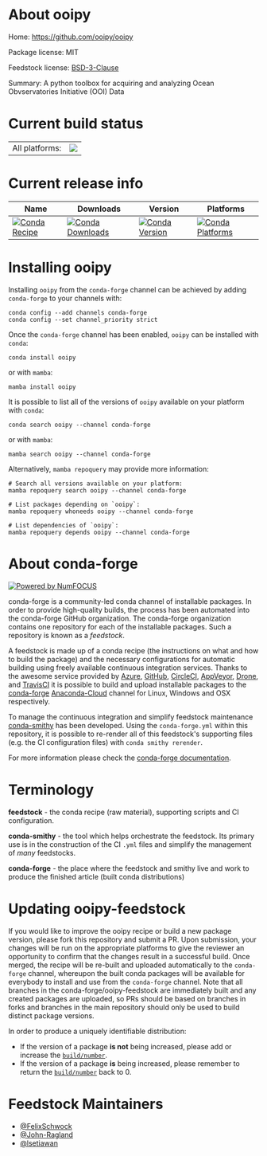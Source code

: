 About ooipy
===========

Home: https://github.com/ooipy/ooipy

Package license: MIT

Feedstock license: [BSD-3-Clause](https://github.com/conda-forge/ooipy-feedstock/blob/main/LICENSE.txt)

Summary: A python toolbox for acquiring and analyzing Ocean Obvservatories Initiative (OOI) Data

Current build status
====================


<table><tr><td>All platforms:</td>
    <td>
      <a href="https://dev.azure.com/conda-forge/feedstock-builds/_build/latest?definitionId=11782&branchName=main">
        <img src="https://dev.azure.com/conda-forge/feedstock-builds/_apis/build/status/ooipy-feedstock?branchName=main">
      </a>
    </td>
  </tr>
</table>

Current release info
====================

| Name | Downloads | Version | Platforms |
| --- | --- | --- | --- |
| [![Conda Recipe](https://img.shields.io/badge/recipe-ooipy-green.svg)](https://anaconda.org/conda-forge/ooipy) | [![Conda Downloads](https://img.shields.io/conda/dn/conda-forge/ooipy.svg)](https://anaconda.org/conda-forge/ooipy) | [![Conda Version](https://img.shields.io/conda/vn/conda-forge/ooipy.svg)](https://anaconda.org/conda-forge/ooipy) | [![Conda Platforms](https://img.shields.io/conda/pn/conda-forge/ooipy.svg)](https://anaconda.org/conda-forge/ooipy) |

Installing ooipy
================

Installing `ooipy` from the `conda-forge` channel can be achieved by adding `conda-forge` to your channels with:

```
conda config --add channels conda-forge
conda config --set channel_priority strict
```

Once the `conda-forge` channel has been enabled, `ooipy` can be installed with `conda`:

```
conda install ooipy
```

or with `mamba`:

```
mamba install ooipy
```

It is possible to list all of the versions of `ooipy` available on your platform with `conda`:

```
conda search ooipy --channel conda-forge
```

or with `mamba`:

```
mamba search ooipy --channel conda-forge
```

Alternatively, `mamba repoquery` may provide more information:

```
# Search all versions available on your platform:
mamba repoquery search ooipy --channel conda-forge

# List packages depending on `ooipy`:
mamba repoquery whoneeds ooipy --channel conda-forge

# List dependencies of `ooipy`:
mamba repoquery depends ooipy --channel conda-forge
```


About conda-forge
=================

[![Powered by
NumFOCUS](https://img.shields.io/badge/powered%20by-NumFOCUS-orange.svg?style=flat&colorA=E1523D&colorB=007D8A)](https://numfocus.org)

conda-forge is a community-led conda channel of installable packages.
In order to provide high-quality builds, the process has been automated into the
conda-forge GitHub organization. The conda-forge organization contains one repository
for each of the installable packages. Such a repository is known as a *feedstock*.

A feedstock is made up of a conda recipe (the instructions on what and how to build
the package) and the necessary configurations for automatic building using freely
available continuous integration services. Thanks to the awesome service provided by
[Azure](https://azure.microsoft.com/en-us/services/devops/), [GitHub](https://github.com/),
[CircleCI](https://circleci.com/), [AppVeyor](https://www.appveyor.com/),
[Drone](https://cloud.drone.io/welcome), and [TravisCI](https://travis-ci.com/)
it is possible to build and upload installable packages to the
[conda-forge](https://anaconda.org/conda-forge) [Anaconda-Cloud](https://anaconda.org/)
channel for Linux, Windows and OSX respectively.

To manage the continuous integration and simplify feedstock maintenance
[conda-smithy](https://github.com/conda-forge/conda-smithy) has been developed.
Using the ``conda-forge.yml`` within this repository, it is possible to re-render all of
this feedstock's supporting files (e.g. the CI configuration files) with ``conda smithy rerender``.

For more information please check the [conda-forge documentation](https://conda-forge.org/docs/).

Terminology
===========

**feedstock** - the conda recipe (raw material), supporting scripts and CI configuration.

**conda-smithy** - the tool which helps orchestrate the feedstock.
                   Its primary use is in the construction of the CI ``.yml`` files
                   and simplify the management of *many* feedstocks.

**conda-forge** - the place where the feedstock and smithy live and work to
                  produce the finished article (built conda distributions)


Updating ooipy-feedstock
========================

If you would like to improve the ooipy recipe or build a new
package version, please fork this repository and submit a PR. Upon submission,
your changes will be run on the appropriate platforms to give the reviewer an
opportunity to confirm that the changes result in a successful build. Once
merged, the recipe will be re-built and uploaded automatically to the
`conda-forge` channel, whereupon the built conda packages will be available for
everybody to install and use from the `conda-forge` channel.
Note that all branches in the conda-forge/ooipy-feedstock are
immediately built and any created packages are uploaded, so PRs should be based
on branches in forks and branches in the main repository should only be used to
build distinct package versions.

In order to produce a uniquely identifiable distribution:
 * If the version of a package **is not** being increased, please add or increase
   the [``build/number``](https://docs.conda.io/projects/conda-build/en/latest/resources/define-metadata.html#build-number-and-string).
 * If the version of a package **is** being increased, please remember to return
   the [``build/number``](https://docs.conda.io/projects/conda-build/en/latest/resources/define-metadata.html#build-number-and-string)
   back to 0.

Feedstock Maintainers
=====================

* [@FelixSchwock](https://github.com/FelixSchwock/)
* [@John-Ragland](https://github.com/John-Ragland/)
* [@lsetiawan](https://github.com/lsetiawan/)

